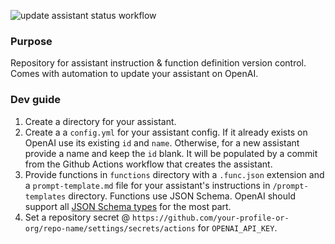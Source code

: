 ![update assistant status workflow](https://github.com/aflansburg/openai-assistant-sync/actions/workflows/update_assistant.yml/badge.svg)

### Purpose

Repository for assistant instruction & function definition version control.
Comes with automation to update your assistant on OpenAI.

### Dev guide

1. Create a directory for your assistant.
2. Create a a `config.yml` for your assistant config. If it already exists on OpenAI use its existing `id` and `name`. Otherwise, for a new assistant provide a name and keep the `id` blank. It will be populated by a commit from the Github Actions workflow that creates the assistant.
3. Provide functions in `functions` directory with a `.func.json` extension and a `prompt-template.md` file for your assistant's instructions in `/prompt-templates` directory. Functions use JSON Schema. OpenAI should support all [JSON Schema types](https://json-schema.org/understanding-json-schema/reference) for the most part.
4. Set a repository secret @ `https://github.com/your-profile-or-org/repo-name/settings/secrets/actions` for `OPENAI_API_KEY`.
